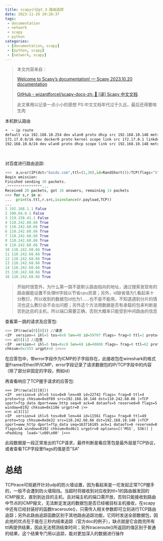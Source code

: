 ```yaml
---
title: scapy小记pt.3-路由追踪
date: 2023-11-29 19:28:37
tags:
 - documentation
 - network
 - scapy 
 - python
categories:
 - [documentation, scapy]
 - [python, scapy]
 - [network, scapy]
---
```


> 本文内容来自：
> 
> [Welcome to Scapy’s documentation! &mdash; Scapy 2023.10.20 documentation](https://scapy.readthedocs.io/en/latest)
> 
> [GitHub - wizardforcel/scapy-docs-zh: :book: [译] Scapy 中文文档](https://github.com/wizardforcel/scapy-docs-zh)
> 
> 此文章用以记录一点小小的感想
> PS:中文文档年代过于久远，最后还得要啃生肉

本机默认路由

```bash
➜  ~ ip route
default via 192.168.10.254 dev wlan0 proto dhcp src 192.168.10.148 metric 3003
172.17.0.0/16 dev docker0 proto kernel scope link src 172.17.0.1 linkdown
192.168.10.0/24 dev wlan0 proto dhcp scope link src 192.168.10.148 metric 3003
```

<br>

对百度进行路由追踪:

```python
>>>  a,u=sr(IP(dst="baidu.com",ttl=(1,30),id=RandShort())/TCP(flags="S"),timeout=2)
Begin emission:
Finished sending 30 packets.
.****************...
Received 20 packets, got 16 answers, remaining 14 packets
>>> for s,r in a:
...  print(s.ttl,r.src,isinstance(r.payload,TCP))
...
1 192.168.1.1 False
2 100.64.0.1 False
3 219.158.41.1 False
4 110.242.68.66 True
5 110.242.68.66 True
6 110.242.68.66 True
7 110.242.68.66 True
8 110.242.68.66 True
9 110.242.68.66 True
10 110.242.68.66 True
11 110.242.68.66 True
12 110.242.68.66 True
13 110.242.68.66 True
14 110.242.68.66 True
15 110.242.68.66 True
16 110.242.68.66 True
```

> 开始时很意外，为什么第一跳不是默认路由指向的地址，通过搜索发现有的路由器能设置不处理ttl字段以节省cpu资源；另外，id缺省值为1,看起来十分敷衍，所以收到的数据包id也为1......也不是不能用，不知道遇到分片的情况也这么敷衍会不会出问题；另外这个方法用数据是否有承载的包来判断是否到达目的主机，所以端口需要正确，否则大概率只能受到中间路由的信息

查看第一跳的请求及应答包:

```python
>>> IP(raw(a[0][0])) //请求
<IP  version=4 ihl=5 tos=0x0 len=40 id=59707 flags= frag=0 ttl=1 proto=tcp chksum=0x5224 src=192.168.10.148 dst=110.242.68.66 |<TCP  sport=ftp_data dport=www_http seq=0 ack=0 dataofs=5 reserved=0 flags=S window=8192 chksum=0x110e urgptr=0 |>>
>>> a[0][1] //应答
<IP  version=4 ihl=5 tos=0xc0 len=68 id=40808 flags= frag=0 ttl=62 proto=icmp chksum=0x4fab src=192.168.1.1 dst=192.168.10.148 |<ICMP  type=time-exceeded code=ttl-zero-during-transit chksum=0xbf43 reserved=0 length=0 unused=0 |<IPerror  version=4 ihl=5 tos=0x0 len=40 id=20047 flags= frag=0 ttl=1 proto=tcp chksum=0xed10 src=192.168.10.148 dst=110.242.68.66 |<TCPerror  sport=ftp_data dport=www_http seq=0 ack=0 dataofs=5 reserved=0 flags=S window=8192
chksum=0xc555 urgptr=0 |>>>>
```

在应答包中，带error字段作为ICMP的子字段存在，此接收包在wireshark的格式是Frame/Ether/IP/ICMP，error字段记录了请求数据包的IP/TCP字段中的内容（除了部分非固定的字段，例如id）

再查看响应了TCP握手请求的应答包:

```
>>> IP(raw(a[3][0]))
<IP  version=4 ihl=5 tos=0x0 len=40 id=22742 flags= frag=0 ttl=4 proto=tcp chksum=0xdf89 src=192.168.10.148 dst=110.242.68.66 |<TCP  sport=ftp_data dport=www_http seq=0 ack=0 dataofs=5 reserved=0 flags=S window=8192 chksum=0x110e urgptr=0 |>>
>>> a[3][1]
<IP  version=4 ihl=5 tos=0x0 len=44 id=11561 flags= frag=0 ttl=49 proto=tcp chksum=0xde32 src=110.242.68.66 dst=192.168.10.148 |<TCP  sport=www_http dport=ftp_data seq=163716185 ack=1 dataofs=6 reserved=0 flags=SA window=8192 chksum=0xd6c1 urgptr=0 options=[('MSS', 536)] |<Padding  load='\x00\x00' |>>>
```

此段数据是一段正常发出的TCP请求，最终判断是看应答包是最外层是TCP协议，或者查看TCP字段里flags的值是否"SA"

# 总结

TCPtrace可规避开针对udp的防火墙设置，因为看起来是一坨发起正常TCP握手的，一般不会遭到防火墙阻挡。当超时将接收到对应收到ttl=1的路由器发回的ICMP报文，直到到达目的主机，且对端主机的端口需开放，否则只能接收到路由中节点的ICMP报文，无法断定发送的数据包是否已经被目标主机接收，在scapy中还有已经封装好的函数traceroute()，只需传入相关参数即可立刻进行TCP路由追踪；另外此路由追踪函数区别于其他路由追踪功能，它同时发送全部数据包，因此他的优点在于能在三秒内结束追踪（官方doc的例子），缺点就是它会跑完所有ttl再提供结果，因此无法预测结束时间；另外traceroute()所返回的值区别于普通的结果，这个结果专门用以追踪，能对更加深入的数据进行操作
